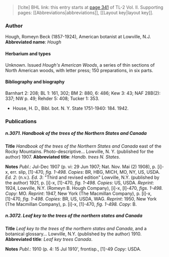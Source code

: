 > [!cite] BHL link: this entry starts at [page 341](https://www.biodiversitylibrary.org/page/33068583) of TL-2 Vol. II.
> Supporting pages: [[Abbreviations|abbreviations]], [[Layout key|layout key]].

### Author

Hough, Romeyn Beck (1857-1924), American botanist at Lowville, N.J. 
**Abbreviated name**: *Hough*

#### Herbarium and types

Unknown. Issued *Hough's American Woods*, a series of thin sections of North American woods, with letter press; 150 preparations, in six parts.

#### Bibliography and biography

Barnhart 2: 208; BL 1: 161, 302; BM 2: 880, 6: 486; Kew 3: 43; NAF 28B(2): 337; NW p. 49; Rehder 5: 408; Tucker 1: 353.
- House, H. D., Bibl. bot. N. Y. State 1751-1940: 184. 1942.

### Publications

##### n.3071. Handbook of the trees of the Northern States and Canada

**Title**
*Handbook of the trees of the Northern States and Canada* east of the Rocky Mountains. Photo-descriptive... Lowville, N. Y. (published for the author) 1907.
**Abbreviated title**: *Handb. trees N. States*.

**Notes**
*Publ*.: Jul-Dec 1907 (p. vi: 29 Jun 1907; Nat. Nov. Mai (2) 1908), p. \[i\]-x, err. slip, \[1\]-470, *fig. 1-498. Copies*: BR, HBG, MICH, MO, NY, US, USDA.
*Ed. 2*: (n.v.).
*Ed. 3*: "Third and revised edition" Lowville, N.Y. (published by the author) 1921, p. \[i\]-x, \[1\]-470, *fig. 1-498. Copies*: US, USDA.
*Reprint*: 1924, Lowville, N.Y. (Romeyn B. Hough Company), \[i\]-x, \[l\]-470, *figs. 1-498. Copy*: MO.
*Reprint*: 1947, New York (The Macmillan Company), p. \[i\]-x, \[1\]-470, *fig. 1-498. Copies*: BR, US, USDA, WAG.
*Reprint*: 1950, New York (The Macmillan Company), p. \[i\]-x, \[1\]-470, *fig. 1-498. Copy*: B.

##### n.3072. Leaf key to the trees of the northern states and Canada

**Title**
*Leaf key to the trees of the northern states and Canada*, and a botanical glossary... Lowville, N.Y. (published by the author) 1910.
**Abbreviated title**: *Leaf key trees Canada*.

**Notes**
*Publ*.: 1910 (p. 4: 15 Jul 1910', frontisp., \[1\]-49 *Copy*: USDA.

